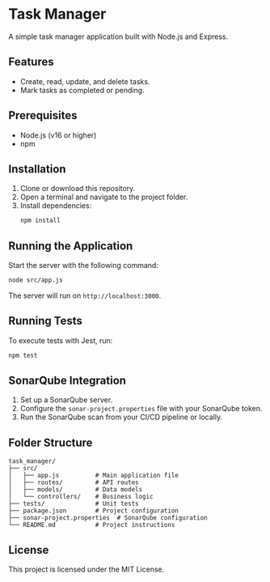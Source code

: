 # Task Manager

A simple task manager application built with Node.js and Express.

## Features
- Create, read, update, and delete tasks.
- Mark tasks as completed or pending.

## Prerequisites
- Node.js (v16 or higher)
- npm

## Installation
1. Clone or download this repository.
2. Open a terminal and navigate to the project folder.
3. Install dependencies:
   ```bash
   npm install
   ```

## Running the Application
Start the server with the following command:
```bash
node src/app.js
```
The server will run on `http://localhost:3000`.

## Running Tests
To execute tests with Jest, run:
```bash
npm test
```

## SonarQube Integration
1. Set up a SonarQube server.
2. Configure the `sonar-project.properties` file with your SonarQube token.
3. Run the SonarQube scan from your CI/CD pipeline or locally.

## Folder Structure
```
task_manager/
├── src/
│   ├── app.js          # Main application file
│   ├── routes/         # API routes
│   ├── models/         # Data models
│   └── controllers/    # Business logic
├── tests/              # Unit tests
├── package.json        # Project configuration
├── sonar-project.properties  # SonarQube configuration
└── README.md           # Project instructions
```

## License
This project is licensed under the MIT License.

